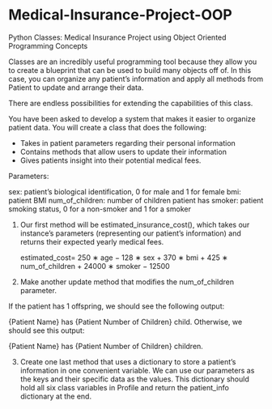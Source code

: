 # Medical-Insurance-Project-OOP
Python Classes: Medical Insurance Project using Object Oriented Programming Concepts

Classes are an incredibly useful programming tool because they allow you to create a blueprint that can be used to build many objects off of. In this case, you can organize any patient’s information and apply all methods from Patient to update and arrange their data.

There are endless possibilities for extending the capabilities of this class.

You have been asked to develop a system that makes it easier to organize patient data. You will create a class that does the following:

- Takes in patient parameters regarding their personal information
- Contains methods that allow users to update their information
- Gives patients insight into their potential medical fees.

Parameters:

sex: patient’s biological identification, 0 for male and 1 for female
bmi: patient BMI
num_of_children: number of children patient has
smoker: patient smoking status, 0 for a non-smoker and 1 for a smoker

1. Our first method will be estimated_insurance_cost(), which takes our instance’s parameters (representing our patient’s information) and returns their expected yearly medical fees.

     estimated_cost= 250 ∗ age − 128 ∗ sex + 370 ∗ bmi + 425 ∗ num_of_children + 24000 ∗ smoker − 12500

2. Make another update method that modifies the num_of_children parameter.

If the patient has 1 offspring, we should see the following output:

{Patient Name} has {Patient Number of Children} child.
Otherwise, we should see this output:

{Patient Name} has {Patient Number of Children} children.

3. Create one last method that uses a dictionary to store a patient’s information in one convenient variable. We can use our parameters as the keys and their specific data as the values. This dictionary should hold all six class variables in Profile and return the patient_info dictionary at the end.
